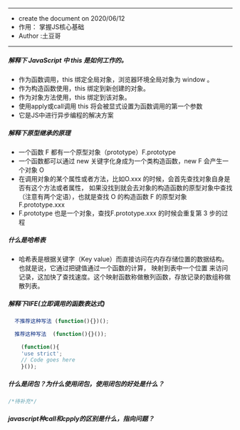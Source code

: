  * **********************************
  - create the document on 2020/06/12
  - 作用： 掌握JS核心基础
  - Author   :土豆哥
 * ***********************************

##### 解释下 JavaScript 中 this 是如何工作的。
+ 作为函数调用，this 绑定全局对象，浏览器环境全局对象为 window 。
+ 作为构造函数使用，this 绑定到新创建的对象。
+ 作为对象方法使用，this 绑定到该对象。
+ 使用apply或call调用 this 将会被显式设置为函数调用的第一个参数
+ 它是JS中进行异步编程的解决方案
##### 解释下原型继承的原理
+ 一个函数 F 都有一个原型对象（prototype）F.prototype
+ 一个函数都可以通过 new 关键字化身成为一个类构造函数，new F 会产生一个对象 O
+ 在调用对象的某个属性或者方法，比如O.xxx 的时候，会首先查找对象自身是否有这个方法或者属性，
  如果没找到就会去对象的构造函数的原型对象中查找（注意有两个定语），也就是查找 O 的构造函数 F 的原型对象 F.prototype.xxx
+ F.prototype 也是一个对象，查找F.prototype.xxx 的时候会重复第 3 步的过程
##### 什么是哈希表
+ 哈希表是根据关键字（Key value）而直接访问在内存存储位置的数据结构。也就是说，它通过把键值通过一个函数的计算，
  映射到表中一个位置  来访问记录，这加快了查找速度。这个映射函数称做散列函数，存放记录的数组称做散列表。
##### 解释下IIFE(立即调用的函数表达式)
```javascript
  不推荐这种写法 (function(){})();
```
```javascript
  推荐这种写法  (function(){}());
```
```javascript
    (function(){
    'use strict';
    // Code goes here
    }());
```
##### 什么是闭包？为什么使用闭包，使用闭包的好处是什么？
```javascript 
/*待补充*/
```
##### javascript种call和cpply的区别是什么，指向问题？
```javascript 
```

    

